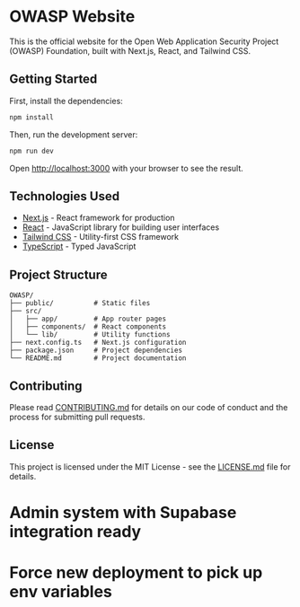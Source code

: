 # OWASP Website

This is the official website for the Open Web Application Security Project (OWASP) Foundation, built with Next.js, React, and Tailwind CSS.

## Getting Started

First, install the dependencies:

```bash
npm install
```

Then, run the development server:

```bash
npm run dev
```

Open [http://localhost:3000](http://localhost:3000) with your browser to see the result.

## Technologies Used

- [Next.js](https://nextjs.org/) - React framework for production
- [React](https://reactjs.org/) - JavaScript library for building user interfaces
- [Tailwind CSS](https://tailwindcss.com/) - Utility-first CSS framework
- [TypeScript](https://www.typescriptlang.org/) - Typed JavaScript

## Project Structure

```
OWASP/
├── public/          # Static files
├── src/
│   ├── app/         # App router pages
│   ├── components/  # React components
│   └── lib/         # Utility functions
├── next.config.ts   # Next.js configuration
├── package.json     # Project dependencies
└── README.md        # Project documentation
```

## Contributing

Please read [CONTRIBUTING.md](CONTRIBUTING.md) for details on our code of conduct and the process for submitting pull requests.

## License

This project is licensed under the MIT License - see the [LICENSE.md](LICENSE.md) file for details.
# Admin system with Supabase integration ready
# Force new deployment to pick up env variables
